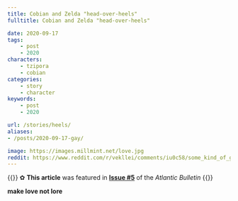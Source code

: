 ```yaml
---
title: Cobian and Zelda "head-over-heels"
fulltitle: Cobian and Zelda "head-over-heels"

date: 2020-09-17
tags:
    - post
    - 2020
characters:
    - tzipora
    - cobian
categories:
    - story
    - character
keywords:
    - post
    - 2020

url: /stories/heels/
aliases:
- /posts/2020-09-17-gay/

image: https://images.millmint.net/love.jpg
reddit: https://www.reddit.com/r/vekllei/comments/iu0c58/some_kind_of_gay_sketch_for_my_cool_subreddit/
---
```


{{<note story>}}
✿ **This article** was featured in [**Issue #5**](/news/bulletin/2020/5) of the *Atlantic Bulletin*
{{</note>}}

**make love not lore**
